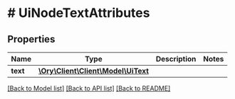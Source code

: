 # # UiNodeTextAttributes

## Properties

Name | Type | Description | Notes
------------ | ------------- | ------------- | -------------
**text** | [**\Ory\Client\Client\Model\UiText**](UiText.md) |  |

[[Back to Model list]](../../README.md#models) [[Back to API list]](../../README.md#endpoints) [[Back to README]](../../README.md)

